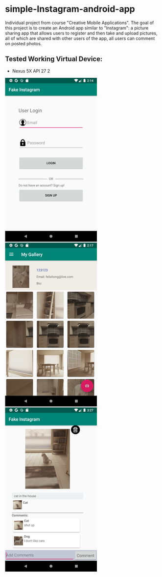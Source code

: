 # simple-Instagram-android-app
Individual project from course "Creative Mobile Applications". The goal of this project is to create an Android app similar to "Instagram": a picture sharing app that allows users to register and then take and upload pictures, all of which are shared with other users of the app, all users can comment on posted photos.

## Tested Working Virtual Device:
- Nexus 5X API 27 2

<img src="img/login.png" width="300">
<img src="img/main.png" width="300">
<img src="img/share.png" width="300">
